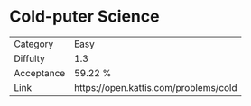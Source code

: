# Cold-puter Science

<table>
    <tr>
        <td>Category</td>
        <td>Easy</td>
    </tr>
    <tr>
        <td>Diffulty</td>
        <td>1.3</td>
    </tr>
    <tr>
        <td>Acceptance</td>
        <td>59.22 %</td>
    </tr>
    <tr>
        <td>Link</td>
        <td>https://open.kattis.com/problems/cold</td>
    </tr>
</table>